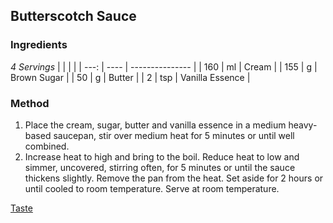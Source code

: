 ## Butterscotch Sauce

### Ingredients

*4 Servings*
|      |      |                 |
| ---: | ---- | --------------- |
|  160 | ml   | Cream           |
|  155 | g    | Brown Sugar     |
|   50 | g    | Butter          |
|    2 | tsp  | Vanilla Essence |

### Method

1. Place the cream, sugar, butter and vanilla essence in a medium heavy-based saucepan, stir over medium heat for 5 minutes or until well combined.
2. Increase heat to high and bring to the boil. Reduce heat to low and simmer, uncovered, stirring often, for 5 minutes or until the sauce thickens slightly. Remove the pan from the heat. Set aside for 2 hours or until cooled to room temperature. Serve at room temperature.

[Taste](http://www.taste.com.au/recipes/12431/butterscotch+sauce) 